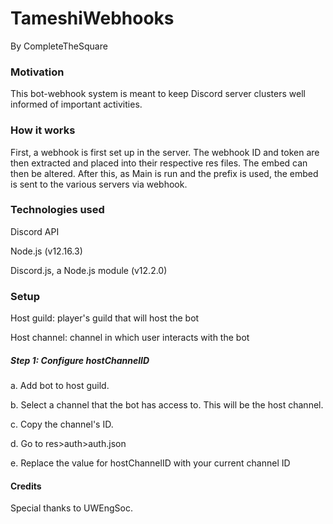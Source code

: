 # TameshiWebhooks
By CompleteTheSquare

### Motivation 

This bot-webhook system is meant to keep Discord server clusters well informed of important activities.

### How it works
First, a webhook is first set up in the server. The webhook ID and token are then extracted and placed into their respective res files.
The embed can then be altered. After this, as Main is run and the prefix is used, the embed is sent to the various servers via webhook.

### Technologies used
Discord API

Node.js (v12.16.3)

Discord.js, a Node.js module (v12.2.0)

### Setup
Host guild: player's guild that will host the bot

Host channel: channel in which user interacts with the bot

##### Step 1: Configure hostChannelID
a. Add bot to host guild.

b. Select a channel that the bot has access to. This will be the host channel.

c. Copy the channel's ID.

d. Go to res>auth>auth.json

e. Replace the value for hostChannelID with your current channel ID




#### Credits
Special thanks to UWEngSoc. 
